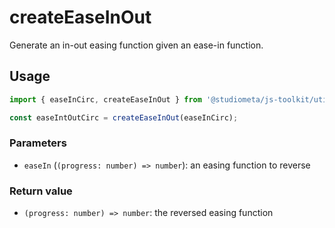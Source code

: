 # createEaseInOut

Generate an in-out easing function given an ease-in function.

## Usage

```js
import { easeInCirc, createEaseInOut } from '@studiometa/js-toolkit/utils';

const easeIntOutCirc = createEaseInOut(easeInCirc);
```

### Parameters

- `easeIn` (`(progress: number) => number`): an easing function to reverse

### Return value

- `(progress: number) => number`: the reversed easing function
